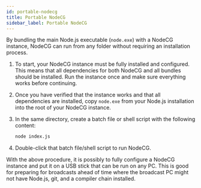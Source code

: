 ```yaml
---
id: portable-nodecg
title: Portable NodeCG
sidebar_label: Portable NodeCG
---
```


By bundling the main Node.js executable (`node.exe`) with a NodeCG instance, NodeCG can run from any folder without
requiring an installation process.

1. To start, your NodeCG instance must be fully installed and configured. This means that all dependencies
   for both NodeCG and all bundles should be installed. Run the instance once and make sure everything works before continuing.
2. Once you have verified that the instance works and that all dependencies are installed, copy `node.exe` from your Node.js
   installation into the root of your NodeCG instance.
3. In the same directory, create a batch file or shell script with the following content:

   ```bash
   node index.js
   ```

4. Double-click that batch file/shell script to run NodeCG.

With the above procedure, it is possibly to fully configure a NodeCG instance and put it on a USB stick that can be
run on any PC. This is good for preparing for broadcasts ahead of time where the broadcast PC might not have Node.js,
git, and a compiler chain installed.
